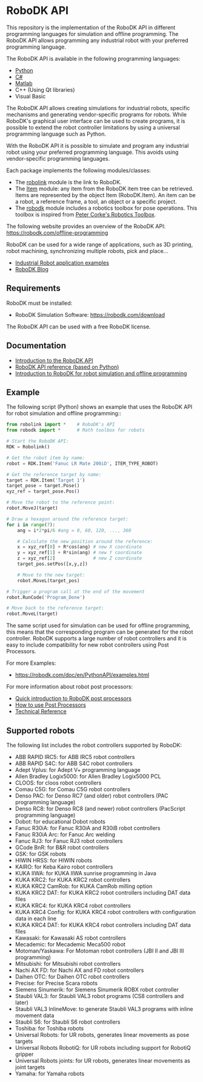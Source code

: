 RoboDK API
=========

This repository is the implementation of the RoboDK API in different programming languages for simulation and offline programming. The RoboDK API allows programming any industrial robot with your preferred programming language.

The RoboDK API is available in the following programming languages:
* [Python](https://pypi.python.org/pypi/robodk/)
* [C#](./C#)
* [Matlab](https://www.mathworks.com/matlabcentral/fileexchange/65690-robodk-api-for-matlab)
* C++ (Using Qt libraries)
* Visual Basic
   
The RoboDK API allows creating simulations for industrial robots, specific mechanisms and generating vendor-specific programs for robots.
While RoboDK's graphical user interface can be used to create programs, it is possible to extend the robot controller limitations by using a universal programming language such as Python.

With the RoboDK API it is possible to simulate and program any industrial robot using your preferred programming language. 
This avoids using vendor-specific programming languages.

Each package implements the following modules/classes:
 * The [robolink](https://robodk.com/doc/en/PythonAPI/robolink.html) module is the link to RoboDK. 
 * The [Item](https://robodk.com/doc/en/PythonAPI/robolink.html#robolink-item) module: any item from the RoboDK item tree can be retrieved. Items are represented by the object Item (RoboDK.Item). An item can be a robot, a reference frame, a tool, an object or a specific project.
 * The [robodk](https://robodk.com/doc/en/PythonAPI/robodk.html) module includes a robotics toolbox for pose operations. This toolbox is inspired from [Peter Corke's Robotics Toolbox](http://petercorke.com/Robotics_Toolbox.html).

The following website provides an overview of the RoboDK API:
https://robodk.com/offline-programming

RoboDK can be used for a wide range of applications, such as 3D printing, robot machining, synchronizing multiple robots, pick and place...
 * [Industrial Robot application examples](https://robodk.com/examples)
 * [RoboDK Blog](https://robodk.com/blog)

Requirements
-------------

RoboDK must be installed:
 * RoboDK Simulation Software: https://robodk.com/download

The RoboDK API can be used with a free RoboDK license.

Documentation
-------------

 * [Introduction to the RoboDK API](https://robodk.com/doc/en/RoboDK-API.html#PythonAPI)
 * [RoboDK API reference (based on Python)](https://robodk.com/doc/en/PythonAPI/index.html)
 * [Introduction to RoboDK for robot simulation and offline programming](https://robodk.com/offline-programming)


Example
-------------

The following script (Python) shows an example that uses the RoboDK API for robot simulation and offline programming::
```python
from robolink import *    # RoboDK's API
from robodk import *      # Math toolbox for robots

# Start the RoboDK API:
RDK = Robolink()

# Get the robot item by name:
robot = RDK.Item('Fanuc LR Mate 200iD', ITEM_TYPE_ROBOT)

# Get the reference target by name:
target = RDK.Item('Target 1')
target_pose = target.Pose()
xyz_ref = target_pose.Pos()

# Move the robot to the reference point:
robot.MoveJ(target)

# Draw a hexagon around the reference target:
for i in range(7):
    ang = i*2*pi/6 #ang = 0, 60, 120, ..., 360

    # Calculate the new position around the reference:
    x = xyz_ref[0] + R*cos(ang) # new X coordinate
    y = xyz_ref[1] + R*sin(ang) # new Y coordinate
    z = xyz_ref[2]              # new Z coordinate    
    target_pos.setPos([x,y,z])

    # Move to the new target:
    robot.MoveL(target_pos)

# Trigger a program call at the end of the movement
robot.RunCode('Program_Done')

# Move back to the reference target:
robot.MoveL(target)
```

The same script used for simulation can be used for offline programming, this means that the corresponding program can be generated for the robot controller. RoboDK supports a large number of robot controllers and it is easy to include compatibility for new robot controllers using Post Processors.

For more Examples:
 * https://robodk.com/doc/en/PythonAPI/examples.html

For more information about robot post processors:
 * [Quick introduction to RoboDK post processors](https://robodk.com/help#PostProcessor)
 * [How to use Post Processors](https://robodk.com/doc/en/Post-Processors.html)
 * [Technical Reference](https://robodk.com/doc/en/PythonAPI/postprocessor.html)

Supported robots
-------------

The following list includes the robot controllers supported by RoboDK:
 * ABB RAPID IRC5: for ABB IRC5 robot controllers
 * ABB RAPID S4C: for ABB S4C robot controllers
 * Adept Vplus: for Adept V+ programming language
 * Allen Bradley Logix5000: for Allen Bradley Logix5000 PCL
 * CLOOS: for cloos robot controllers
 * Comau C5G: for Comau C5G robot controllers
 * Denso PAC: for Denso RC7 (and older) robot controllers (PAC programming language)
 * Denso RC8: for Denso RC8 (and newer) robot controllers (PacScript programming language)
 * Dobot: for educational Dobot robots
 * Fanuc R30iA: for Fanuc R30iA and R30iB robot controllers
 * Fanuc R30iA Arc: for Fanuc Arc welding
 * Fanuc RJ3: for Fanuc RJ3 robot controllers
 * GCode BnR: for B&R robot controllers
 * GSK: for GSK robots
 * HIWIN HRSS: for HIWIN robots
 * KAIRO: for Keba Kairo robot controllers
 * KUKA IIWA: for KUKA IIWA sunrise programming in Java
 * KUKA KRC2: for KUKA KRC2 robot controllers
 * KUKA KRC2 CamRob: for KUKA CamRob milling option
 * KUKA KRC2 DAT: for KUKA KRC2 robot controllers including DAT data files
 * KUKA KRC4: for KUKA KRC4 robot controllers
 * KUKA KRC4 Config: for KUKA KRC4 robot controllers with configuration data in each line
 * KUKA KRC4 DAT: for KUKA KRC4 robot controllers including DAT data files
 * Kawasaki: for Kawasaki AS robot controllers
 * Mecademic: for Mecademic Meca500 robot
 * Motoman/Yaskawa: For Motoman robot controllers (JBI II and JBI III programming)
 * Mitsubishi: for Mitsubishi robot controllers
 * Nachi AX FD: for Nachi AX and FD robot controllers
 * Daihen OTC: for Daihen OTC robot controllers
 * Precise: for Precise Scara robots
 * Siemens Sinumerik: for Siemens Sinumerik ROBX robot controller
 * Staubli VAL3: for Staubli VAL3 robot programs (CS8 controllers and later)
 * Staubli VAL3 InlineMove: to generate Staubli VAL3 programs with inline movement data
 * Staubli S6: for Staubli S6 robot controllers
 * Toshiba: for Toshiba robots
 * Universal Robots: for UR robots, generates linear movements as pose targets
 * Universal Robots RobotiQ: for UR robots including support for RobotiQ gripper
 * Universal Robots joints: for UR robots, generates linear movements as joint targets
 * Yamaha: for Yamaha robots


